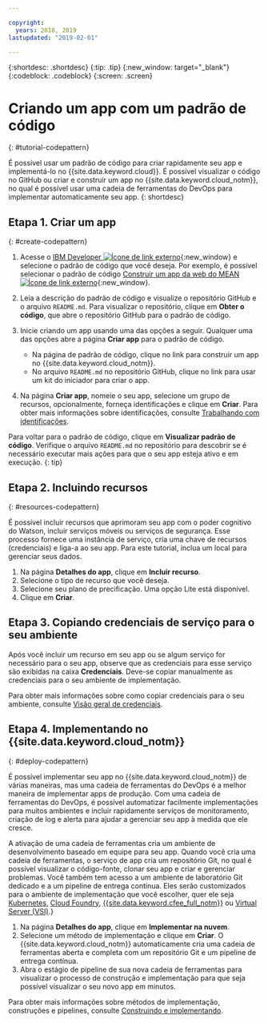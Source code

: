 ```yaml
---

copyright:
  years: 2018, 2019
lastupdated: "2019-02-01"

---
```


{:shortdesc: .shortdesc}
{:tip: .tip}
{:new_window: target="_blank"}
{:codeblock: .codeblock}
{:screen: .screen}

# Criando um app com um padrão de código
{: #tutorial-codepattern}

É possível usar um padrão de código para criar rapidamente seu app e implementá-lo no {{site.data.keyword.cloud}}. É possível visualizar o código no GitHub ou criar e construir um app no {{site.data.keyword.cloud_notm}}, no qual é possível usar uma cadeia de ferramentas do DevOps para implementar automaticamente seu app.
{: shortdesc}

## Etapa 1. Criar um app
{: #create-codepattern}

1. Acesse o [IBM Developer ![Ícone de link externo](../../icons/launch-glyph.svg "Ícone de link externo")](https://developer.ibm.com/patterns/){:new_window} e selecione o padrão de código que você deseja. Por exemplo, é possível selecionar o padrão de código [Construir um app da web do MEAN ![Ícone de link externo](../../icons/launch-glyph.svg "Ícone de link externo")](https://developer.ibm.com/patterns/build-a-mean-web-app/){:new_window}.

2. Leia a descrição do padrão de código e visualize o repositório GitHub e o arquivo `README.md`. Para visualizar o repositório, clique em **Obter o código**, que abre o repositório GitHub para o padrão de código.

3. Inicie criando um app usando uma das opções a seguir. Qualquer uma das opções abre a página **Criar app** para o padrão de código.
    * Na página de padrão de código, clique no link para construir um app no {{site.data.keyword.cloud_notm}}. 
    * No arquivo `README.md` no repositório GitHub, clique no link para usar um kit do iniciador para criar o app. 

4. Na página **Criar app**, nomeie o seu app, selecione um grupo de recursos, opcionalmente, forneça identificações e clique em **Criar**. Para obter mais informações sobre identificações, consulte [Trabalhando com identificações](/docs/resources/tagging_resources.html#tag).

  Para voltar para o padrão de código, clique em **Visualizar padrão de código**. Verifique o arquivo `README.md` no repositório para descobrir se é necessário executar mais ações para que o seu app esteja ativo e em execução.
  {: tip}

## Etapa 2. Incluindo recursos
{: #resources-codepattern}

É possível incluir recursos que aprimoram seu app com o poder cognitivo do Watson, incluir serviços móveis ou serviços de segurança. Esse processo fornece uma instância de serviço, cria uma chave de recursos (credenciais) e liga-a ao seu app. Para este tutorial, inclua um local para gerenciar seus dados.

1. Na página **Detalhes do app**, clique em **Incluir recurso**.
2. Selecione o tipo de recurso que você deseja. 
3. Selecione seu plano de precificação. Uma opção Lite está disponível.
4. Clique em **Criar**.

## Etapa 3. Copiando credenciais de serviço para o seu ambiente

Após você incluir um recurso em seu app ou se algum serviço for necessário para o seu app, observe que as credenciais para esse serviço são exibidas na caixa **Credenciais**. Deve-se copiar manualmente as credenciais para o seu ambiente de implementação.

Para obter mais informações sobre como copiar credenciais para o seu ambiente, consulte [Visão geral de credenciais](/docs/apps/creds_overview.html).

## Etapa 4. Implementando no {{site.data.keyword.cloud_notm}}
{: #deploy-codepattern}

É possível implementar seu app no {{site.data.keyword.cloud_notm}} de várias maneiras, mas uma cadeia de ferramentas do DevOps é a melhor maneira de implementar apps de produção. Com uma cadeia de ferramentas do DevOps, é possível automatizar facilmente implementações para muitos ambientes e incluir rapidamente serviços de monitoramento, criação de log e alerta para ajudar a gerenciar seu app à medida que ele cresce.

A ativação de uma cadeia de ferramentas cria um ambiente de desenvolvimento baseado em equipe para seu app. Quando você cria uma cadeia de ferramentas, o serviço de app cria um repositório Git, no qual é possível visualizar o código-fonte, clonar seu app e criar e gerenciar problemas. Você também tem acesso a um ambiente de laboratório Git dedicado e a um pipeline de entrega contínua. Eles serão customizados para o ambiente de implementação que você escolher, quer ele seja [Kubernetes](/docs/containers/container_index.html#container_index), [Cloud Foundry](/docs/cloud-foundry-public/about-cf.html#about-cf), [{{site.data.keyword.cfee_full_notm}}](/docs/cloud-foundry/index.html#about) ou [Virtual Server (VSI)](/docs/vsi/vsi_index.html).}

1. Na página **Detalhes do app**, clique em **Implementar na nuvem**.
2. Selecione um método de implementação e clique em **Criar**. O {{site.data.keyword.cloud_notm}} automaticamente cria uma cadeia de ferramentas aberta e completa com um repositório Git e um pipeline de entrega contínua.
3. Abra o estágio de pipeline de sua nova cadeia de ferramentas para visualizar o processo de construção e implementação para que seja possível visualizar o seu novo app em minutos.

Para obter mais informações sobre métodos de implementação, construções e pipelines, consulte [Construindo e implementando](/docs/services/ContinuousDelivery/pipeline_build_deploy.html#deliverypipeline_build_deploy).
